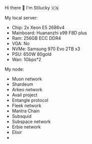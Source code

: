 Hi there 👋 I'm Stilucky 🇻🇳                 
                                                               
My local server:                            
- Chip: 2x Xeon E5 2686v4                     
- Mainboard: Huananzhi x99 F8D plus         
- Ram: 256GB ECC DDR4      
- VGA: No     
- NVMe: Samsung 970 Evo 2TB x3   
- PSU: 650W 80gold
- Wan: 1Gbps*2    
   
My node: 
 
- Muon network
- Shardeum
- Arkeo network
- Avail project
- Entangle protocol
- Fleek network
- Mantra Chain
- Subsquid 
- Subspace network
- Erbie network
- Elixir
- 

